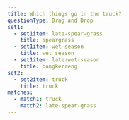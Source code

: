 ```yaml
---
title: Which things go in the truck?
questionType: Drag and Drop
set1:
  - set1item: late-spear-grass
    title: speargrass
  - set1item: wet-season
    title: wet season
  - set1item: late-wet-season
    title: bangkerreng
set2:
  - set2item: truck
    title: truck
matches:
  - match1: truck
    match2: late-spear-grass
---
```

